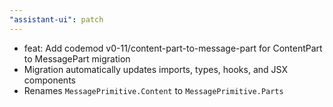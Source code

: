 ```yaml
---
"assistant-ui": patch
---
```


- feat: Add codemod v0-11/content-part-to-message-part for ContentPart to MessagePart migration
- Migration automatically updates imports, types, hooks, and JSX components
- Renames `MessagePrimitive.Content` to `MessagePrimitive.Parts`
